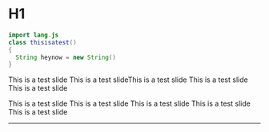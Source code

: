<!-- .slide: style="color:black" -->

# H1

```java
import lang.js
class thisisatest()
{
  String heynow = new String()
}
```
This is a test slide
This is a test slideThis is a test slide
This is a test slide
This is a test slide

This is a test slide
This is a test slide
This is a test slide
This is a test slide
This is a test slide

---

